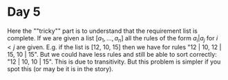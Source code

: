# Day 5

Here the ""tricky"" part is to understand that the requirement list is complete.
If we are given a list $[a_1, ..., a_n]$ all the rules of the form $a_i | a_j$ for $i < j$ are given.
E.g. if the list is [12, 10, 15] then we have for rules "12 | 10, 12 | 15, 10 | 15".
But we could have less rules and still be able to sort correctly: "12 | 10, 10 | 15".
This is due to transitivity. But this problem is simpler if you spot this (or may be it is in the story).
